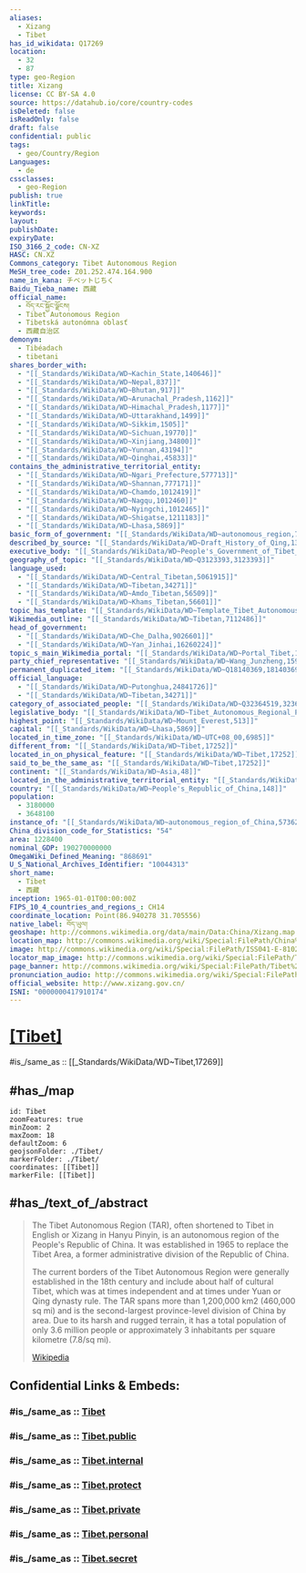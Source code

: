 ```yaml
---
aliases:
  - Xizang
  - Tibet
has_id_wikidata: Q17269
location:
  - 32
  - 87
type: geo-Region
title: Xizang
license: CC BY-SA 4.0
source: https://datahub.io/core/country-codes
isDeleted: false
isReadOnly: false
draft: false
confidential: public
tags:
  - geo/Country/Region
Languages:
  - de
cssclasses:
  - geo-Region
publish: true
linkTitle:
keywords:
layout:
publishDate:
expiryDate:
ISO_3166_2_code: CN-XZ
HASC: CN.XZ
Commons_category: Tibet Autonomous Region
MeSH_tree_code: Z01.252.474.164.900
name_in_kana: チベットじちく
Baidu_Tieba_name: 西藏
official_name:
  - བོད་རང་སྐྱོང་ལྗོངས།
  - Tibet Autonomous Region
  - Tibetská autonómna oblasť
  - 西藏自治区
demonym:
  - Tibéadach
  - tibetani
shares_border_with:
  - "[[_Standards/WikiData/WD~Kachin_State,140646]]"
  - "[[_Standards/WikiData/WD~Nepal,837]]"
  - "[[_Standards/WikiData/WD~Bhutan,917]]"
  - "[[_Standards/WikiData/WD~Arunachal_Pradesh,1162]]"
  - "[[_Standards/WikiData/WD~Himachal_Pradesh,1177]]"
  - "[[_Standards/WikiData/WD~Uttarakhand,1499]]"
  - "[[_Standards/WikiData/WD~Sikkim,1505]]"
  - "[[_Standards/WikiData/WD~Sichuan,19770]]"
  - "[[_Standards/WikiData/WD~Xinjiang,34800]]"
  - "[[_Standards/WikiData/WD~Yunnan,43194]]"
  - "[[_Standards/WikiData/WD~Qinghai,45833]]"
contains_the_administrative_territorial_entity:
  - "[[_Standards/WikiData/WD~Ngari_Prefecture,577713]]"
  - "[[_Standards/WikiData/WD~Shannan,777171]]"
  - "[[_Standards/WikiData/WD~Chamdo,1012419]]"
  - "[[_Standards/WikiData/WD~Nagqu,1012460]]"
  - "[[_Standards/WikiData/WD~Nyingchi,1012465]]"
  - "[[_Standards/WikiData/WD~Shigatse,1211183]]"
  - "[[_Standards/WikiData/WD~Lhasa,5869]]"
basic_form_of_government: "[[_Standards/WikiData/WD~autonomous_region,782614]]"
described_by_source: "[[_Standards/WikiData/WD~Draft_History_of_Qing,1374339]]"
executive_body: "[[_Standards/WikiData/WD~People's_Government_of_Tibet_Autonomous_Region,3112606]]"
geography_of_topic: "[[_Standards/WikiData/WD~Q3123393,3123393]]"
language_used:
  - "[[_Standards/WikiData/WD~Central_Tibetan,5061915]]"
  - "[[_Standards/WikiData/WD~Tibetan,34271]]"
  - "[[_Standards/WikiData/WD~Amdo_Tibetan,56509]]"
  - "[[_Standards/WikiData/WD~Khams_Tibetan,56601]]"
topic_has_template: "[[_Standards/WikiData/WD~Template_Tibet_Autonomous_Region,6805258]]"
Wikimedia_outline: "[[_Standards/WikiData/WD~Tibetan,7112486]]"
head_of_government:
  - "[[_Standards/WikiData/WD~Che_Dalha,9026601]]"
  - "[[_Standards/WikiData/WD~Yan_Jinhai,16260224]]"
topic_s_main_Wikimedia_portal: "[[_Standards/WikiData/WD~Portal_Tibet,10815246]]"
party_chief_representative: "[[_Standards/WikiData/WD~Wang_Junzheng,15939698]]"
permanent_duplicated_item: "[[_Standards/WikiData/WD~Q18140369,18140369]]"
official_language:
  - "[[_Standards/WikiData/WD~Putonghua,24841726]]"
  - "[[_Standards/WikiData/WD~Tibetan,34271]]"
category_of_associated_people: "[[_Standards/WikiData/WD~Q32364519,32364519]]"
legislative_body: "[[_Standards/WikiData/WD~Tibet_Autonomous_Regional_People's_Congress,106651987]]"
highest_point: "[[_Standards/WikiData/WD~Mount_Everest,513]]"
capital: "[[_Standards/WikiData/WD~Lhasa,5869]]"
located_in_time_zone: "[[_Standards/WikiData/WD~UTC+08_00,6985]]"
different_from: "[[_Standards/WikiData/WD~Tibet,17252]]"
located_in_on_physical_feature: "[[_Standards/WikiData/WD~Tibet,17252]]"
said_to_be_the_same_as: "[[_Standards/WikiData/WD~Tibet,17252]]"
continent: "[[_Standards/WikiData/WD~Asia,48]]"
located_in_the_administrative_territorial_entity: "[[_Standards/WikiData/WD~People's_Republic_of_China,148]]"
country: "[[_Standards/WikiData/WD~People's_Republic_of_China,148]]"
population:
  - 3180000
  - 3648100
instance_of: "[[_Standards/WikiData/WD~autonomous_region_of_China,57362]]"
China_division_code_for_Statistics: "54"
area: 1228400
nominal_GDP: 190270000000
OmegaWiki_Defined_Meaning: "868691"
U_S_National_Archives_Identifier: "10044313"
short_name:
  - Tibet
  - 西藏
inception: 1965-01-01T00:00:00Z
FIPS_10_4_countries_and_regions_: CH14
coordinate_location: Point(86.940278 31.705556)
native_label: བོད་ཡུལ།
geoshape: http://commons.wikimedia.org/data/main/Data:China/Xizang.map
location_map: http://commons.wikimedia.org/wiki/Special:FilePath/China%20Tibet%20location%20map.svg
image: http://commons.wikimedia.org/wiki/Special:FilePath/ISS041-E-81025%20-%20View%20of%20China.jpg
locator_map_image: http://commons.wikimedia.org/wiki/Special:FilePath/Tibet%20Autonomous%20Region%20in%20China%20%28undisputed%20%2B%20other%20de-facto%20hatched%29%20%28%2Ball%20claims%20hatched%29.svg
page_banner: http://commons.wikimedia.org/wiki/Special:FilePath/Tibet%20Wikivoyage%20banner.jpg
pronunciation_audio: http://commons.wikimedia.org/wiki/Special:FilePath/Zh%20Xizang%20ia.ogg
official_website: http://www.xizang.gov.cn/
ISNI: "0000000417910174"
---
```


# [[Tibet]](Xizang) 

#is_/same_as :: [[_Standards/WikiData/WD~Tibet,17269]] 

## #has_/map  

```leaflet
id: Tibet
zoomFeatures: true 
minZoom: 2 
maxZoom: 18
defaultZoom: 6 
geojsonFolder: ./Tibet/
markerFolder: ./Tibet/
coordinates: [[Tibet]] 
markerFile: [[Tibet]] 
```

## #has_/text_of_/abstract 

> The Tibet Autonomous Region (TAR), often shortened to Tibet in English 
> or Xizang in Hanyu Pinyin, is an autonomous region of the People's Republic of China. 
> It was established in 1965 to replace the Tibet Area, a former administrative division of the Republic of China.
>
> The current borders of the Tibet Autonomous Region were generally established in the 18th century and include about half of cultural Tibet, which was at times independent and at times under Yuan or Qing dynasty rule. The TAR spans more than 1,200,000 km2 (460,000 sq mi) and is the second-largest province-level division of China by area. Due to its harsh and rugged terrain, it has a total population of only 3.6 million people or approximately 3 inhabitants per square kilometre (7.8/sq mi).
>
> [Wikipedia](https://en.wikipedia.org/wiki/Tibet%20Autonomous%20Region)

## Confidential Links & Embeds: 

### #is_/same_as :: [Tibet](/_Standards/Earth/Continent/Asia/Asia~East/China/provinces~China/Tibet.md) 

### #is_/same_as :: [Tibet.public](/_public/Earth/Continent/Asia/Asia~East/China/provinces~China/Tibet.public.md) 

### #is_/same_as :: [Tibet.internal](/_internal/Earth/Continent/Asia/Asia~East/China/provinces~China/Tibet.internal.md) 

### #is_/same_as :: [Tibet.protect](/_protect/Earth/Continent/Asia/Asia~East/China/provinces~China/Tibet.protect.md) 

### #is_/same_as :: [Tibet.private](/_private/Earth/Continent/Asia/Asia~East/China/provinces~China/Tibet.private.md) 

### #is_/same_as :: [Tibet.personal](/_personal/Earth/Continent/Asia/Asia~East/China/provinces~China/Tibet.personal.md) 

### #is_/same_as :: [Tibet.secret](/_secret/Earth/Continent/Asia/Asia~East/China/provinces~China/Tibet.secret.md)

